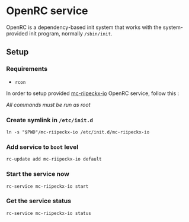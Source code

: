 # OpenRC service

OpenRC is a dependency-based init system that works with the
system-provided init program, normally `/sbin/init`.

## Setup

### Requirements

* `rcon`

In order to setup provided [mc-riipeckx-io](./mc-riipeckx-io) OpenRC service, follow this :

_All commands must be run as root_

### Create symlink in `/etc/init.d`

```shell
ln -s "$PWD"/mc-riipeckx-io /etc/init.d/mc-riipeckx-io
```

### Add service to `boot` level

```shell
rc-update add mc-riipeckx-io default
```

### Start the service now

```shell
rc-service mc-riipeckx-io start
```

### Get the service status

```shell
rc-service mc-riipeckx-io status
```
